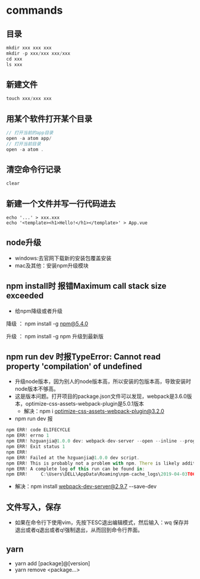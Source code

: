 # commands
## 目录
```js
mkdir xxx xxx xxx
mkdir -p xxx/xxx xxx/xxx
cd xxx
ls xxx
```

## 新建文件
```js
touch xxx/xxx xxx
```

## 用某个软件打开某个目录
```js
// 打开当前的app目录
open -a atom app/
// 打开当前目录
open -a atom .
```

## 清空命令行记录
```js
clear
```

## 新建一个文件并写一行代码进去
```
echo '...' > xxx.xxx
echo '<template><h1>Hello!</h1></template>' > App.vue
```

## node升级
- windows:去官网下载新的安装包覆盖安装
- mac及其他：安装npm升级模块

## npm install时 报错Maximum call stack size exceeded
- 给npm降级或者升级

降级 ： npm install -g npm@5.4.0

升级 ： npm install -g npm  升级到最新版

## npm run dev 时报TypeError: Cannot read property 'compilation' of undefined
- 升级node版本，因为别人的node版本高，所以安装的包版本高，导致安装时node版本不够高。
- 这是版本问题。打开项目的package.json文件可以发现，webpack是3.6.0版本，optimize-css-assets-webpack-plugin是5.0.1版本
  - 解决：npm i optimize-css-assets-webpack-plugin@3.2.0
- npm run dev 报
```js
npm ERR! code ELIFECYCLE
npm ERR! errno 1
npm ERR! hzguanjia@1.0.0 dev: webpack-dev-server --open --inline --progress --config build/webpack.dev.conf.js
npm ERR! Exit status 1
npm ERR!
npm ERR! Failed at the hzguanjia@1.0.0 dev script.
npm ERR! This is probably not a problem with npm. There is likely additional logging output above.
npm ERR! A complete log of this run can be found in:
npm ERR!     C:\Users\DELL\AppData\Roaming\npm-cache_logs\2019-04-03T06_40_57_606Z-debug.log
```
  - 解决：npm install webpack-dev-server@2.9.7 --save-dev

## 文件写入，保存
- 如果在命令行下使用vim，先按下ESC退出编辑模式，然后输入：wq 保存并退出或者q退出或者q!强制退出，从而回到命令行界面。

## yarn
- yarn add [package]@[version]
- yarn remove <package...>